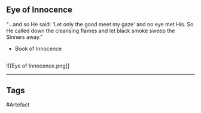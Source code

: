 ## Eye of Innocence
"...and so He said: 'Let only the good meet my gaze'
and no eye met His. So He called down the cleansing flames
and let black smoke sweep the Sinners away."
- Book of Innocence
## 
![[Eye of Innocence.png]]

---
## Tags
#Artefact